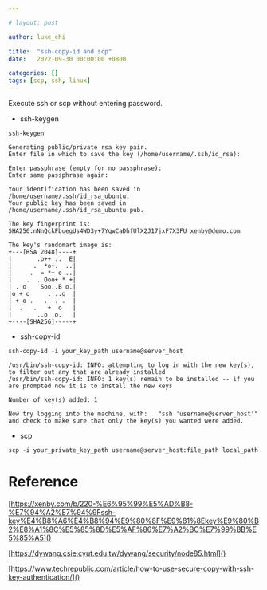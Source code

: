 ```yaml
---

# layout: post

author: luke_chi

title:  "ssh-copy-id and scp"
date:   2022-09-30 00:00:00 +0800

categories: []
tags: [scp, ssh, linux]
---
```


Execute ssh or scp without entering password.

- ssh-keygen

```shell
ssh-keygen

Generating public/private rsa key pair.
Enter file in which to save the key (/home/username/.ssh/id_rsa):

Enter passphrase (empty for no passphrase):
Enter same passphrase again:

Your identification has been saved in /home/username/.ssh/id_rsa_ubuntu.
Your public key has been saved in /home/username/.ssh/id_rsa_ubuntu.pub.

The key fingerprint is:
SHA256:nNnQckFbuegUs4WD3y+7YqwCaDhfUlX2J17jxF7X3FU xenby@demo.com

The key's randomart image is:
+---[RSA 2048]----+
|       .o++ ..  E|
|      .  *o+.  ..|
|     .  = *+ o ..|
|    .  . Ooo+ * +|
| . o    Soo..B o.|
|o + o     . ..o  |
| + o .   .  . .  |
|  .   .   +  o   |
|       ..o .o.   |
+----[SHA256]-----+
```

- ssh-copy-id

```shell
ssh-copy-id -i your_key_path username@server_host

/usr/bin/ssh-copy-id: INFO: attempting to log in with the new key(s), to filter out any that are already installed
/usr/bin/ssh-copy-id: INFO: 1 key(s) remain to be installed -- if you are prompted now it is to install the new keys         

Number of key(s) added: 1

Now try logging into the machine, with:   "ssh 'username@server_host'"
and check to make sure that only the key(s) you wanted were added.
```

- scp

```shell
scp -i your_private_key_path username@server_host:file_path local_path
```

# Reference

[https://xenby.com/b/220-%E6%95%99%E5%AD%B8-%E7%94%A2%E7%94%9Fssh-key%E4%B8%A6%E4%B8%94%E9%80%8F%E9%81%8Ekey%E9%80%B2%E8%A1%8C%E5%85%8D%E5%AF%86%E7%A2%BC%E7%99%BB%E5%85%A5]()

[https://dywang.csie.cyut.edu.tw/dywang/security/node85.html]()

[https://www.techrepublic.com/article/how-to-use-secure-copy-with-ssh-key-authentication/]()
